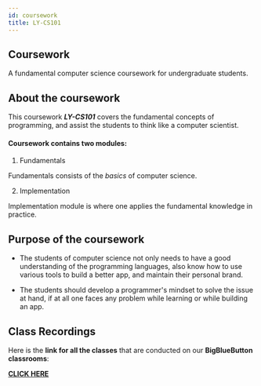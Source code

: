 ```yaml
---
id: coursework
title: LY-CS101
---
```


## Coursework

A fundamental computer science coursework for undergraduate students.

## About the coursework

This coursework _**LY-CS101**_ covers the fundamental concepts of programming, and assist the students to think like a computer scientist.

#### Coursework contains two modules:

1. Fundamentals

Fundamentals consists of the _basics_ of computer science.

2. Implementation

Implementation module is where one applies the fundamental knowledge in practice.

## Purpose of the coursework

- The students of computer science not only needs to have a good understanding of the programming languages, also know how to use various tools to build a better app, and maintain their personal brand.

- The students should develop a programmer's mindset to solve the issue at hand, if at all one faces any problem while learning or while building an app.

## Class Recordings
Here is the **link for all the classes** that are conducted on our **BigBlueButton classrooms**:

**__<a href="https://classroom.vrook.co/b/nik-p98-c2d" target="blank">CLICK HERE</a>__**
